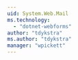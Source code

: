 ```yaml
---
uid: System.Web.Mail
ms.technology: 
  - "dotnet-webforms"
author: "tdykstra"
ms.author: "tdykstra"
manager: "wpickett"
---
```

